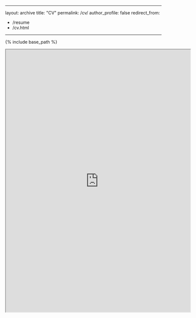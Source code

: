 
---
layout: archive
title: "CV"
permalink: /cv/
author_profile: false
redirect_from:
  - /resume
  - /cv.html
---

{% include base_path %}

<!-- <iframe width=”100%” src="https://drive.google.com/file/d/1MVwZWDt8invEuUYEPBTSnys_cEhR3exF/view?usp=drive_link"></iframe> -->

<iframe src="https://flowcv.com/resume/lw4h4sssod" width="595" height="847"></iframe>
<!-- 
Education
======
* B.S. in GitHub, GitHub University, 2012
* M.S. in Jekyll, GitHub University, 2014
* Ph.D in Version Control Theory, GitHub University, 2018 (expected)

Work experience
======
* Summer 2015: Research Assistant
  * Github University
  * Duties included: Tagging issues
  * Supervisor: Professor Git

* Fall 2015: Research Assistant
  * Github University
  * Duties included: Merging pull requests
  * Supervisor: Professor Hub
  
Skills
======
* Skill 1
* Skill 2
  * Sub-skill 2.1
  * Sub-skill 2.2
  * Sub-skill 2.3
* Skill 3

Publications
======
  <ul>{% for post in site.publications %}
    {% include archive-single-cv.html %}
  {% endfor %}</ul>
  
Talks
======
  <ul>{% for post in site.talks %}
    {% include archive-single-talk-cv.html %}
  {% endfor %}</ul>
  
Teaching
======
  <ul>{% for post in site.teaching %}
    {% include archive-single-cv.html %}
  {% endfor %}</ul>
  
Service and leadership
======
* Currently signed in to 43 different slack teams -->
